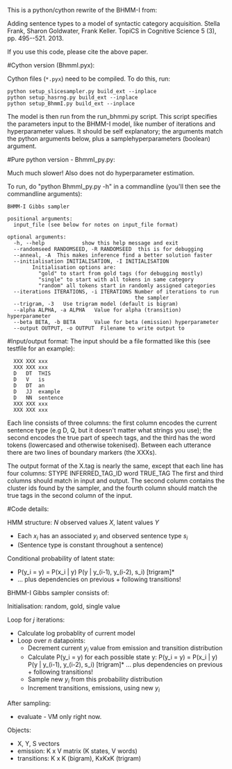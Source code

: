 
This is a python/cython rewrite of the BHMM-I from:

Adding sentence types to a model of syntactic category
acquisition. Stella Frank, Sharon Goldwater, Frank Keller. TopiCS in Cognitive
Science 5 (3), pp. 495--521. 2013.

If you use this code, please cite the above paper.

#Cython version (BhmmI.pyx):

Cython files (`*.pyx`) need to be compiled. To do this, run:

```
python setup_slicesampler.py build_ext --inplace
python setup_hasrng.py build_ext --inplace
python setup_BhmmI.py build_ext --inplace
```

The model is then run from the run_bhmmi.py script. This script
specifies the parameters input to the BHMM-I model, like number of
iterations and hyperparameter values. It should be self explanatory;
the arguments match the python arguments below, plus a
samplehyperparameters (boolean) argument.


#Pure python version - BhmmI_py.py:

Much much slower! Also does not do hyperparameter estimation.

To run, do "python BhmmI_py.py -h" in a commandline (you'll then see the
commandline arguments):

```
BHMM-I Gibbs sampler

positional arguments:
  input_file (see below for notes on input_file format)

optional arguments:
  -h, --help            show this help message and exit
  --randomseed RANDOMSEED, -R RANDOMSEED  this is for debugging
  --anneal, -A  This makes inference find a better solution faster
  --initialisation INITIALISATION, -I INITIALISATION
        Initialisation options are:
          "gold" to start from gold tags (for debugging mostly)
          "single" to start with all tokens in same category
          "random" all tokens start in randomly assigned categories
  --iterations ITERATIONS, -i ITERATIONS Number of iterations to run
                                         the sampler
  --trigram, -3   Use trigram model (default is bigram)
  --alpha ALPHA, -a ALPHA   Value for alpha (transition) hyperparameter
  --beta BETA, -b BETA      Value for beta (emission) hyperparameter
  --output OUTPUT, -o OUTPUT  Filename to write output to
```

#Input/output format:
  The input should be a file formatted like this (see testfile for an example):

```
  XXX XXX xxx
  XXX XXX xxx
  D   DT  THIS
  D   V   is
  D   DT  an
  D   JJ  example
  D   NN  sentence
  XXX XXX xxx
  XXX XXX xxx
```

Each line consists of three columns: the first column encodes the
current sentence type (e.g D, Q, but it doesn't matter what strings
you use); the second encodes the true part of speech tags, and the
third has the word tokens (lowercased and otherwise tokenised).
Between each utterance there are two lines of boundary markers (the
XXXs).

The output format  of the X.tag is nearly the same, except that each
line has four columns:
STYPE INFERRED_TAG_ID word TRUE_TAG
The first and third columns should match in input and output. The
second column contains the cluster ids found by the sampler, and the
fourth column should match the true tags in the second column of the
input.


#Code details:

HMM structure: $N$ observed values $X$, latent values $Y$
  - Each $x_i$ has an associated $y_i$ and observed sentence type $s_i$
  - (Sentence type is constant throughout a sentence)

Conditional probability of latent state:
  - P(y_i = y) = P(x_i | y) P(y | y_(i-1), y_(i-2), s_i) [trigram]*
  -  ... plus dependencies on previous + following transitions!

BHMM-I Gibbs sampler consists of:

Initialisation: random, gold, single value

Loop for $j$ iterations:
  - Calculate log probablity of current model
  - Loop over $n$ datapoints:
      - Decrement current $y_i$ value from emission and transition
    distribution
      - Calculate P(y_i = y) for each possible state y:
        P(y_i = y) = P(x_i | y) P(y | y_(i-1), y_(i-2), s_i) [trigram]*
        ... plus dependencies on previous + following transitions!
      - Sample new $y_i$ from this probability distribution
      - Increment transitions, emissions, using new $y_i$

After sampling:
  - evaluate - VM only right now.

Objects:
  - X, Y, S vectors
  - emission: K x V matrix (K states, V words)
  - transitions: K x K (bigram), KxKxK (trigram)

